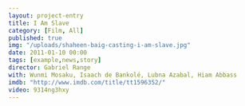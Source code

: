 ```yaml
---
layout: project-entry
title: I Am Slave
category: [Film, All]
published: true
img: "/uploads/shaheen-baig-casting-i-am-slave.jpg"
date: 2011-01-10 00:00
tags: [example,news,story]
director: Gabriel Range
with: Wunmi Mosaku, Isaach de Bankolé, Lubna Azabal, Hiam Abbass
imdb: "http://www.imdb.com/title/tt1596352/"
video: 9314ng3hxy
---
```



